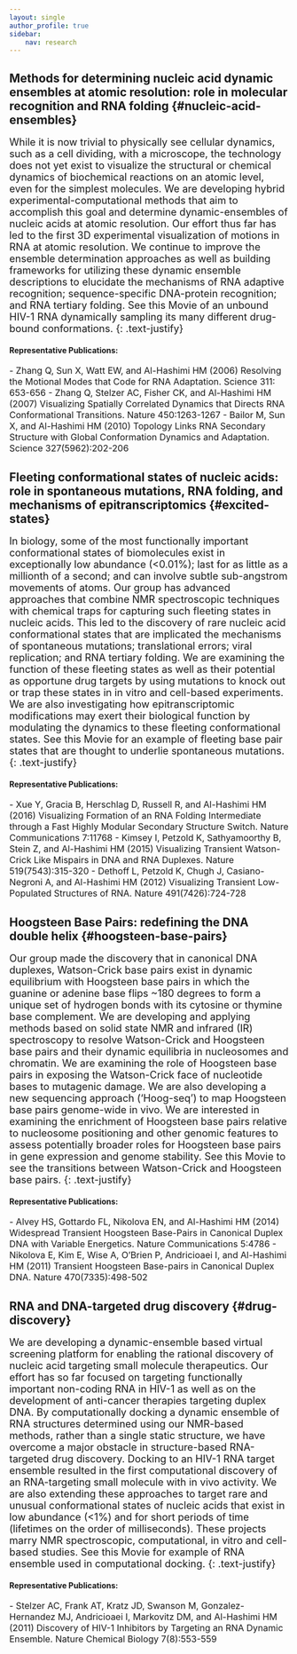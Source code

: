 ```yaml
---
layout: single
author_profile: true
sidebar:
    nav: research
---
```


## Methods for determining nucleic acid dynamic ensembles at atomic resolution: role in molecular recognition and RNA folding  {#nucleic-acid-ensembles} 

<div markdown="1" style="font-size: 18px;">
While it is now trivial to physically see cellular dynamics, such as a cell dividing, with a microscope, the technology does not yet exist to visualize the structural or chemical dynamics of biochemical reactions on an atomic level, even for the simplest molecules. We are developing hybrid experimental-computational methods that aim to accomplish this goal and determine dynamic-ensembles of nucleic acids at atomic resolution. Our effort thus far has led to the first 3D experimental visualization of motions in RNA at atomic resolution. We continue to improve the ensemble determination approaches as well as building frameworks for utilizing these dynamic ensemble descriptions to elucidate the mechanisms of RNA adaptive recognition; sequence-specific DNA-protein recognition; and RNA tertiary folding. See this Movie of an unbound HIV-1 RNA dynamically sampling its many different drug-bound conformations. 
{: .text-justify}
</div>

#### Representative Publications:

<div markdown="1" style="font-size: 16px;">
- Zhang Q, Sun X, Watt EW, and Al-Hashimi HM (2006) Resolving the Motional Modes that Code for RNA Adaptation. Science 311: 653-656
- Zhang Q, Stelzer AC, Fisher CK, and Al-Hashimi HM (2007) Visualizing Spatially Correlated Dynamics that Directs RNA Conformational Transitions. Nature 450:1263-1267
- Bailor M, Sun X, and Al-Hashimi HM (2010) Topology Links RNA Secondary Structure with Global Conformation Dynamics and Adaptation. Science 327(5962):202-206
</div>


## Fleeting conformational states of nucleic acids: role in spontaneous mutations, RNA folding, and mechanisms of epitranscriptomics {#excited-states}

<div markdown="1" style="font-size: 18px;">
In biology, some of the most functionally important conformational states of biomolecules exist in exceptionally low abundance (<0.01%); last for as little as a millionth of a second; and can involve subtle sub-angstrom movements of atoms. Our group has advanced approaches that combine NMR spectroscopic techniques with chemical traps for capturing such fleeting states in nucleic acids. This led to the discovery of rare nucleic acid conformational states that are implicated the mechanisms of spontaneous mutations; translational errors; viral replication; and RNA tertiary folding. We are examining the function of these fleeting states as well as their potential as opportune drug targets by using mutations to knock out or trap these states in in vitro and cell-based experiments. We are also investigating how epitranscriptomic modifications may exert their biological function by modulating the dynamics to these fleeting conformational states. See this Movie for an example of fleeting base pair states that are thought to underlie spontaneous mutations. 
{: .text-justify}
</div>

#### Representative Publications:

<div markdown="1" style="font-size: 16px;">
- Xue Y, Gracia B, Herschlag D, Russell R, and Al-Hashimi HM (2016) Visualizing Formation of an RNA Folding Intermediate through a Fast Highly Modular Secondary Structure Switch. Nature Communications 7:11768
- Kimsey I, Petzold K, Sathyamoorthy B, Stein Z, and Al-Hashimi HM (2015) Visualizing Transient Watson-Crick Like Mispairs in DNA and RNA Duplexes. Nature 519(7543):315-320
- Dethoff L, Petzold K, Chugh J, Casiano-Negroni A, and Al-Hashimi HM (2012) Visualizing Transient Low-Populated Structures of RNA. Nature 491(7426):724-728
</div>

## Hoogsteen Base Pairs: redefining the DNA double helix {#hoogsteen-base-pairs}

<div markdown="1" style="font-size: 18px;">
Our group made the discovery that in canonical DNA duplexes, Watson-Crick base pairs exist in dynamic equilibrium with Hoogsteen base pairs in which the guanine or adenine base flips ~180 degrees to form a unique set of hydrogen bonds with its cytosine or thymine base complement. We are developing and applying methods based on solid state NMR and infrared (IR) spectroscopy to resolve Watson-Crick and Hoogsteen base pairs and their dynamic equilibria in nucleosomes and chromatin. We are examining the role of Hoogsteen base pairs in exposing the Watson-Crick face of nucleotide bases to mutagenic damage. We are also developing a new sequencing approach (‘Hoog-seq’) to map Hoogsteen base pairs genome-wide in vivo. We are interested in examining the enrichment of Hoogsteen base pairs relative to nucleosome positioning and other genomic features to assess potentially broader roles for Hoogsteen base pairs in gene expression and genome stability.  See this Movie to see the transitions between Watson-Crick and Hoogsteen base pairs. 
{: .text-justify}
</div>

#### Representative Publications:

<div markdown="1" style="font-size: 16px;">
- Alvey HS, Gottardo FL, Nikolova EN, and Al-Hashimi HM (2014) Widespread Transient Hoogsteen Base-Pairs in Canonical Duplex DNA with Variable Energetics. Nature Communications 5:4786
- Nikolova E, Kim E, Wise A, O’Brien P, Andricioaei I, and Al-Hashimi HM (2011) Transient Hoogsteen Base-pairs in Canonical Duplex DNA. Nature 470(7335):498-502
</div>

## RNA and DNA-targeted drug discovery {#drug-discovery}

<div markdown="1" style="font-size: 18px;">
We are developing a dynamic-ensemble based virtual screening platform for enabling the rational discovery of nucleic acid targeting small molecule therapeutics. Our effort has so far focused on targeting functionally important non-coding RNA in HIV-1 as well as on the development of anti-cancer therapies targeting duplex DNA. By computationally docking a dynamic ensemble of RNA structures determined using our NMR-based methods, rather than a single static structure, we have overcome a major obstacle in structure-based RNA-targeted drug discovery. Docking to an HIV-1 RNA target ensemble resulted in the first computational discovery of an RNA-targeting small molecule with in vivo activity. We are also extending these approaches to target rare and unusual conformational states of nucleic acids that exist in low abundance (<1%) and for short periods of time (lifetimes on the order of milliseconds). These projects marry NMR spectroscopic, computational, in vitro and cell-based studies.  See this Movie for example of RNA ensemble used in computational docking.
{: .text-justify}
</div>

#### Representative Publications:

<div markdown="1" style="font-size: 16px;">
- Stelzer AC, Frank AT, Kratz JD, Swanson M, Gonzalez-Hernandez MJ, Andricioaei I, Markovitz DM, and Al-Hashimi HM (2011) Discovery of HIV-1 Inhibitors by Targeting an RNA Dynamic Ensemble. Nature Chemical Biology 7(8):553-559
</div>

